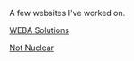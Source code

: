 A few websites I've worked on.

[WEBA Solutions](http://webasolutions.com/)

[Not Nuclear](http://notnuclear.com/)
